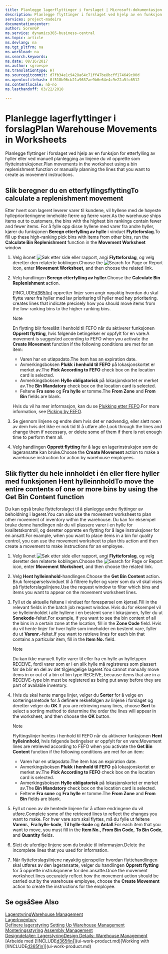 ```yaml
---
title: Planlegge lagerflyttinger i forslaget | Microsoft-dokumentasjon
description: Planlegge flyttinger i forslaget ved hjelp av en funksjon for etterfylling av hyller eller ved manuell planlegging av linjene du vil opprette som flytteinstruksjoner.
services: project-madeira
documentationcenter: 
author: SorenGP
ms.service: dynamics365-business-central
ms.topic: article
ms.devlang: na
ms.tgt_pltfrm: na
ms.workload: na
ms.search.keywords: 
ms.date: 08/16/2017
ms.author: sgroespe
ms.translationtype: HT
ms.sourcegitcommit: d7fb34e1c9428a64c71ff47be8bcff174649c00d
ms.openlocfilehash: 0f518b96cb21a9637ae9b6e64e4c9e22a5fc6512
ms.contentlocale: nb-no
ms.lasthandoff: 03/22/2018

---
```

# <a name="plan-warehouse-movements-in-worksheets"></a><span data-ttu-id="a3244-103">Planlegge lagerflyttinger i forslag</span><span class="sxs-lookup"><span data-stu-id="a3244-103">Plan Warehouse Movements in Worksheets</span></span>
<span data-ttu-id="a3244-104">Planlegge flyttinger i forslaget ved hjelp av en funksjon for etterfylling av hyller eller ved manuell planlegging av linjene du vil opprette som flytteinstruksjoner.</span><span class="sxs-lookup"><span data-stu-id="a3244-104">Plan movements in the worksheet using a bin replenishment function or manually planning the lines that you want to create as movement instructions.</span></span>  

## <a name="to-calculate-a-replenishment-movement"></a><span data-ttu-id="a3244-105">Slik beregner du en etterfyllingsflytting</span><span class="sxs-lookup"><span data-stu-id="a3244-105">To calculate a replenishment movement</span></span>  
<span data-ttu-id="a3244-106">Etter hvert som lageret leverer varer til kundene, vil hyllene med de høyeste hylleprioriteringene inneholde færre og færre varer.</span><span class="sxs-lookup"><span data-stu-id="a3244-106">As the warehouse ships items out to customers, the bins with the highest bin rankings contain fewer and fewer items.</span></span> <span data-ttu-id="a3244-107">For å fylle opp disse hyllene med varer fra andre hyller, kjører du funksjonen **Beregn etterfylling av hylle** i vinduet **Flytteforslag**.</span><span class="sxs-lookup"><span data-stu-id="a3244-107">To fill up these high-ranking pick bins with items from other bins, run the **Calculate Bin Replenishment** function in the **Movement Worksheet** window</span></span>

1.  <span data-ttu-id="a3244-108">Velg ikonet ![Søk etter side eller rapport](media/ui-search/search_small.png "Søk etter side eller rapport"), angi **Flytteforslag**, og velg deretter den relaterte koblingen.</span><span class="sxs-lookup"><span data-stu-id="a3244-108">Choose the ![Search for Page or Report](media/ui-search/search_small.png "Search for Page or Report icon") icon, enter **Movement Worksheet**, and then choose the related link.</span></span>  
2.  <span data-ttu-id="a3244-109">Velg handlingen **Beregn etterfylling av hyller**.</span><span class="sxs-lookup"><span data-stu-id="a3244-109">Choose the **Calculate Bin Replenishment** action.</span></span>  

    [!INCLUDE[d365fin](includes/d365fin_md.md)]<span data-ttu-id="a3244-110"> oppretter linjer som angir nøyaktig hvordan du skal flytte varer fra hyller med lav prioritering til hyller med høy prioritering.</span><span class="sxs-lookup"><span data-stu-id="a3244-110"> creates lines that indicate precisely how you should move items from the low-ranking bins to the higher-ranking bins.</span></span>  

    > [!NOTE]  
    >  <span data-ttu-id="a3244-111">En flytting blir foreslått i henhold til FEFO når du aktiverer funksjonen **Opprett flytting**, hvis følgende betingelser er oppfylt for en vare:</span><span class="sxs-lookup"><span data-stu-id="a3244-111">A movement is suggested according to FEFO when you activate the **Create Movement** function if the following conditions are met for an item:</span></span>  
    >   
    >  -   <span data-ttu-id="a3244-112">Varen har en utløpsdato.</span><span class="sxs-lookup"><span data-stu-id="a3244-112">The item has an expiration date.</span></span>  
    > -   <span data-ttu-id="a3244-113">Avmerkingsboksen **Plukk i henhold til FEFO** på lokasjonskortet er merket av.</span><span class="sxs-lookup"><span data-stu-id="a3244-113">The **Pick According to FEFO** check box on the location card is selected.</span></span>  
    > -   <span data-ttu-id="a3244-114">Avmerkingsboksen **Hylle obligatorisk** på lokasjonskortet er merket av.</span><span class="sxs-lookup"><span data-stu-id="a3244-114">The **Bin Mandatory** check box on the location card is selected.</span></span>  
    > -   <span data-ttu-id="a3244-115">Feltene **Fra sone** og **Fra hylle** er tomme.</span><span class="sxs-lookup"><span data-stu-id="a3244-115">The **From Zone** and **From Bin** fields are blank.</span></span>  

    <span data-ttu-id="a3244-116">Hvis du vil ha mer informasjon, kan du se [Plukking etter FEFO](warehouse-picking-by-fefo.md).</span><span class="sxs-lookup"><span data-stu-id="a3244-116">For more information, see [Picking by FEFO](warehouse-picking-by-fefo.md).</span></span>  

3.  <span data-ttu-id="a3244-117">Se gjennom linjene og endre dem hvis det er nødvendig, eller slett noen av dem hvis det ikke er nok tid til å utføre alle.</span><span class="sxs-lookup"><span data-stu-id="a3244-117">Look through the lines and change them if necessary, or delete some of them if there is not enough time to perform them all.</span></span>  
4.  <span data-ttu-id="a3244-118">Velg handlingen **Opprett flytting** for å lage en lagerinstruksjon som de lageransatte kan bruke.</span><span class="sxs-lookup"><span data-stu-id="a3244-118">Choose the **Create Movement** action to make a warehouse instruction for action by warehouse employees.</span></span>  

## <a name="to-move-the-entire-contents-of-one-or-more-bins-by-using-the-get-bin-content-function"></a><span data-ttu-id="a3244-119">Slik flytter du hele innholdet i én eller flere hyller med funksjonen Hent hylleinnhold</span><span class="sxs-lookup"><span data-stu-id="a3244-119">To move the entire contents of one or more bins by using the Get Bin Content function</span></span>  
<span data-ttu-id="a3244-120">Du kan også bruke flytteforslaget til å planlegge andre flyttinger av beholdning i lageret.</span><span class="sxs-lookup"><span data-stu-id="a3244-120">You can also use the movement worksheet to plan other movement of inventory within the warehouse.</span></span> <span data-ttu-id="a3244-121">Du kan for eksempel bruke denne handlingen når du vil plassere varer i en hylle for kvalitetskontroll, og deretter opprette en flytting for å lage instruksjoner for en ansatt.</span><span class="sxs-lookup"><span data-stu-id="a3244-121">For example, when you want to place items in a bin for quality control, you can use the movement worksheet to plan this action and then create a movement to make instructions for an employee.</span></span>  

1.  <span data-ttu-id="a3244-122">Velg ikonet ![Søk etter side eller rapport](media/ui-search/search_small.png "Søk etter side eller rapport"), angi **Flytteforslag**, og velg deretter den relaterte koblingen.</span><span class="sxs-lookup"><span data-stu-id="a3244-122">Choose the ![Search for Page or Report](media/ui-search/search_small.png "Search for Page or Report icon") icon, enter **Movement Worksheet**, and then choose the related link.</span></span>  
2.  <span data-ttu-id="a3244-123">Velg **Hent hylleinnhold**-handlingen.</span><span class="sxs-lookup"><span data-stu-id="a3244-123">Choose the **Get Bin Content** action.</span></span> <span data-ttu-id="a3244-124">Bruk forespørselsvinduet til å filtrere hyller og varer som du vil skal vises på flytteforslagslinjene.</span><span class="sxs-lookup"><span data-stu-id="a3244-124">Use the request window to filter which bins and items you want to appear on the movement worksheet lines.</span></span>  
3.  <span data-ttu-id="a3244-125">Fyll ut de aktuelle feltene i vinduet for forespørsel om kjørsel.</span><span class="sxs-lookup"><span data-stu-id="a3244-125">Fill in the relevant fields in the batch job request window.</span></span> <span data-ttu-id="a3244-126">Hvis du for eksempel vil se hylleinnholdet i alle hyllene i en bestemt sone i lokasjonen, fyller du ut **Sonekode**-feltet.</span><span class="sxs-lookup"><span data-stu-id="a3244-126">For example, if you want to see the bin content of all the bins in a certain zone at the location, fill in the **Zone Code** field.</span></span> <span data-ttu-id="a3244-127">Hvis du vil hente linjer for hver hylle som inneholder en bestemt vare, fyller du ut **Varenr.**-feltet.</span><span class="sxs-lookup"><span data-stu-id="a3244-127">If you want to retrieve lines for each bin that contains a particular item, fill in the **Item No.** field.</span></span>  

    > [!NOTE]  
    >  <span data-ttu-id="a3244-128">Du kan ikke manuelt flytte varer til eller fra en hylle av hylletypen RECEIVE, fordi varer som er i en slik hylle må registreres som plassert før de blir en del av det tilgjengelige lageret.</span><span class="sxs-lookup"><span data-stu-id="a3244-128">You cannot manually move items in or out of a bin of bin type RECEIVE, because items that are in a RECEIVE-type bin must be registered as being put away before they are part of available inventory.</span></span>  

4.  <span data-ttu-id="a3244-129">Hvis du skal hente mange linjer, velger du **Sorter** for å velge en sorteringsmetode for å definere rekkefølgen av linjene i forslaget og deretter velger du **OK**.</span><span class="sxs-lookup"><span data-stu-id="a3244-129">If you are retrieving many lines, choose **Sort** to select a sorting method to determine the order the lines will appear in the worksheet, and then choose the **OK** button.</span></span>  

    > [!NOTE]  
    >  <span data-ttu-id="a3244-130">Flyttingslinjer hentes i henhold til FEFO når du aktiverer funksjonen **Hent hylleinnhold**, hvis følgende betingelser er oppfylt for en vare:</span><span class="sxs-lookup"><span data-stu-id="a3244-130">Movement lines are retrieved according to FEFO when you activate the **Get Bin Content** function if the following conditions are met for an item:</span></span>  
    >   
    >  -   <span data-ttu-id="a3244-131">Varen har en utløpsdato.</span><span class="sxs-lookup"><span data-stu-id="a3244-131">The item has an expiration date.</span></span>  
    > -   <span data-ttu-id="a3244-132">Avmerkingsboksen **Plukk i henhold til FEFO** på lokasjonskortet er merket av.</span><span class="sxs-lookup"><span data-stu-id="a3244-132">The **Pick According to FEFO** check box on the location card is selected.</span></span>  
    > -   <span data-ttu-id="a3244-133">Avmerkingsboksen **Hylle obligatorisk** på lokasjonskortet er merket av.</span><span class="sxs-lookup"><span data-stu-id="a3244-133">The **Bin Mandatory** check box on the location card is selected.</span></span>  
    > -   <span data-ttu-id="a3244-134">Feltene **Fra sone** og **Fra hylle** er tomme.</span><span class="sxs-lookup"><span data-stu-id="a3244-134">The **From Zone** and **From Bin** fields are blank.</span></span>  

5.  <span data-ttu-id="a3244-135">Fyll ut noen av de hentede linjene for å utføre endringene du vil utføre.</span><span class="sxs-lookup"><span data-stu-id="a3244-135">Complete some of the retrieved lines to reflect the changes you want to make.</span></span> <span data-ttu-id="a3244-136">For hver vare som skal flyttes, må du fylle ut feltene **Varenr.**, **Fra hylle-kode**, **Til hylle-kode** og **Antall**.</span><span class="sxs-lookup"><span data-stu-id="a3244-136">For each item that you want to move, you must fill in the **Item No.**, **From Bin Code**, **To Bin Code**, and **Quantity** fields.</span></span>  
6.  <span data-ttu-id="a3244-137">Slett de uferdige linjene som du brukte til informasjon.</span><span class="sxs-lookup"><span data-stu-id="a3244-137">Delete the incomplete lines that you used for information.</span></span>  
7.  <span data-ttu-id="a3244-138">Når flytteforslagslinjene nøyaktig gjenspeiler hvordan flyttehandlingen skal utføres av den lageransatte, velger du handlingen **Opprett flytting** for å opprette instruksjonene for den ansatte.</span><span class="sxs-lookup"><span data-stu-id="a3244-138">Once the movement worksheet lines accurately reflect how the movement action should be carried out by the warehouse employee, choose the **Create Movement** action to create the instructions for the employee.</span></span>  

## <a name="see-also"></a><span data-ttu-id="a3244-139">Se også</span><span class="sxs-lookup"><span data-stu-id="a3244-139">See Also</span></span>  
[<span data-ttu-id="a3244-140">Lagerstyring</span><span class="sxs-lookup"><span data-stu-id="a3244-140">Warehouse Management</span></span>](warehouse-manage-warehouse.md)  
[<span data-ttu-id="a3244-141">Lager</span><span class="sxs-lookup"><span data-stu-id="a3244-141">Inventory</span></span>](inventory-manage-inventory.md)  
<span data-ttu-id="a3244-142">[Definere lagerstyring](warehouse-setup-warehouse.md)   </span><span class="sxs-lookup"><span data-stu-id="a3244-142">[Setting Up Warehouse Management](warehouse-setup-warehouse.md)   </span></span>  
<span data-ttu-id="a3244-143">[Monteringsstyring](assembly-assemble-items.md)  </span><span class="sxs-lookup"><span data-stu-id="a3244-143">[Assembly Management](assembly-assemble-items.md)  </span></span>  
[<span data-ttu-id="a3244-144">Designdetaljer: Lagerstyring</span><span class="sxs-lookup"><span data-stu-id="a3244-144">Design Details: Warehouse Management</span></span>](design-details-warehouse-management.md)  
<span data-ttu-id="a3244-145">[Arbeide med [!INCLUDE[d365fin](includes/d365fin_md.md)]](ui-work-product.md)</span><span class="sxs-lookup"><span data-stu-id="a3244-145">[Working with [!INCLUDE[d365fin](includes/d365fin_md.md)]](ui-work-product.md)</span></span>

